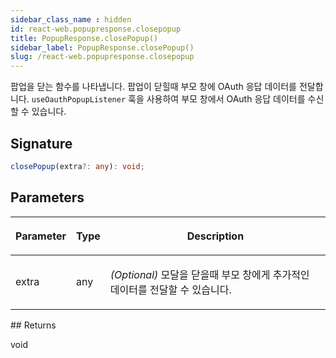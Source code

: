 ```yaml
---
sidebar_class_name : hidden
id: react-web.popupresponse.closepopup
title: PopupResponse.closePopup()
sidebar_label: PopupResponse.closePopup()
slug: /react-web.popupresponse.closepopup
---
```






팝업을 닫는 함수를 나타냅니다. 팝업이 닫힐때 부모 창에 OAuth 응답 데이터를 전달합니다. `useOauthPopupListener` 훅을 사용하여 부모 창에서 OAuth 응답 데이터를 수신할 수 있습니다.

## Signature

```typescript
closePopup(extra?: any): void;
```

## Parameters

<table><thead><tr><th>

Parameter


</th><th>

Type


</th><th>

Description


</th></tr></thead>
<tbody><tr><td>

extra


</td><td>

any


</td><td>

_(Optional)_ 모달을 닫을때 부모 창에게 추가적인 데이터를 전달할 수 있습니다.


</td></tr>
</tbody></table>
## Returns

void

